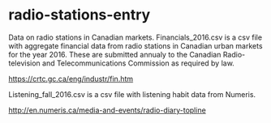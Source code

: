 # radio-stations-entry
Data on radio stations in Canadian markets.
Financials_2016.csv is a csv file with aggregate financial data from radio stations in Canadian urban markets for the year 2016. These are submitted annualy to the Canadian Radio-television and Telecommunications Commission as required by law.

https://crtc.gc.ca/eng/industr/fin.htm

Listening_fall_2016.csv is a csv file with listening habit data from Numeris.

http://en.numeris.ca/media-and-events/radio-diary-topline 
